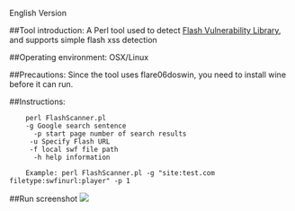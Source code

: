English Version

##Tool introduction:
A Perl tool used to detect [Flash Vulnerability Library](http://web.appsec.ws/FlashExploitDatabase.php), and supports simple flash xss detection

##Operating environment:
OSX/Linux

##Precautions:
Since the tool uses flare06doswin, you need to install wine before it can run.


##Instructions:
   
		perl FlashScanner.pl 
		-g Google search sentence
		  -p start page number of search results
     	 -u Specify Flash URL
         -f local swf file path
          -h help information

		Example: perl FlashScanner.pl -g "site:test.com filetype:swfinurl:player" -p 1

##Run screenshot
![](http://security.tencent.com/uploadimg_dir/201311/1159ecd6bbc1b6c40a58d7f394ec4005.png)

